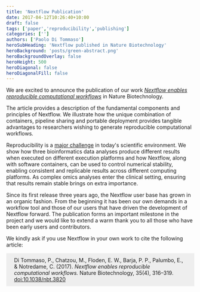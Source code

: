 ```yaml
---
title: 'Nextflow Publication'
date: 2017-04-12T10:26:40+10:00
draft: false
tags: ['paper','reproducibility','publishing']
categories: ['']
authors: ['Paolo Di Tommaso']
heroSubHeading: 'Nextflow published in Nature Biotechnology'
heroBackground: 'posts/green-abstract.png'
heroBackgroundOverlay: false
heroHeight: 500
heroDiagonal: false
heroDiagonalFill: false
---
```


We are excited to announce the publication of our work *[Nextflow enables reproducible computational workflows](http://rdcu.be/qZVo)* in Nature Biotechnology.

The article provides a description of the fundamental components and principles of Nextflow.
We illustrate how the unique combination of containers, pipeline sharing and portable
deployment provides tangible advantages to researchers wishing to generate reproducible
computational workflows.

Reproducibility is a [major challenge](http://www.nature.com/news/reproducibility-1.17552)
in today's scientific environment. We show how three bioinformatics data analyses produce
different results when executed on different execution platforms and how Nextflow, along
with software containers, can be used to control numerical stability, enabling consistent
and replicable results across different computing platforms. As complex omics analyses
enter the clinical setting, ensuring that results remain stable brings on extra importance.

Since its first release three years ago, the Nextflow user base has grown in an organic fashion.
From the beginning it has been our own demands in a workflow tool and those of our users that
have driven the development of Nextflow forward. The publication forms an important milestone
in the project and we would like to extend a warm thank you to all those who have been early
users and contributors.

We kindly ask if you use Nextflow in your own work to cite the following article:

<div style='padding: 0.7em 1.5em; background-color: #eee'>
Di Tommaso, P., Chatzou, M., Floden, E. W., Barja, P. P., Palumbo, E., & Notredame, C. (2017).
<i>Nextflow enables reproducible computational workflows.</i> Nature Biotechnology, 35(4), 316–319.
<a href='http://www.nature.com/nbt/journal/v35/n4/full/nbt.3820.html'>doi:10.1038/nbt.3820</a>
</div>
